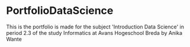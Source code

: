 # PortfolioDataScience
This is the portfolio is made for the subject 'Introduction Data Science' in period 2.3 of the study Informatics at Avans Hogeschool Breda by Anika Wante
